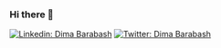 ### Hi there 👋

[![Linkedin: Dima Barabash](https://img.shields.io/badge/-Dima%20Barabash-blue?style=flat-square&logo=Linkedin&logoColor=white&link=https://www.linkedin.com/in/dima-barabash-537305276/)](https://www.linkedin.com/in/dima-barabash-537305276/)
[![Twitter: Dima Barabash](https://img.shields.io/twitter/follow/dbarabashh?style=social)](https://x.com/dbarabashh)
